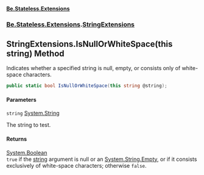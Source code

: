 #### [Be.Stateless.Extensions](README.md 'README')
### [Be.Stateless.Extensions](Be.Stateless.Extensions.md 'Be.Stateless.Extensions').[StringExtensions](StringExtensions.md 'Be.Stateless.Extensions.StringExtensions')

## StringExtensions.IsNullOrWhiteSpace(this string) Method

Indicates whether a specified string is null, empty, or consists only of white-space characters.

```csharp
public static bool IsNullOrWhiteSpace(this string @string);
```
#### Parameters

<a name='Be.Stateless.Extensions.StringExtensions.IsNullOrWhiteSpace(thisstring).string'></a>

`string` [System.String](https://docs.microsoft.com/en-us/dotnet/api/System.String 'System.String')

The string to test.

#### Returns
[System.Boolean](https://docs.microsoft.com/en-us/dotnet/api/System.Boolean 'System.Boolean')  
`true` if the [string](StringExtensions.IsNullOrWhiteSpace(thisstring).md#Be.Stateless.Extensions.StringExtensions.IsNullOrWhiteSpace(thisstring).string 'Be.Stateless.Extensions.StringExtensions.IsNullOrWhiteSpace(this string).string') argument is null or an [System.String.Empty](https://docs.microsoft.com/en-us/dotnet/api/System.String.Empty 'System.String.Empty'), or if it
            consists exclusively of white-space characters; otherwise `false`.